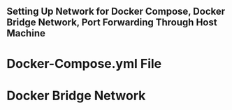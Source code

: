 ## Setting Up Network for Docker Compose, Docker Bridge Network, Port Forwarding Through Host Machine

# Docker-Compose.yml File

# Docker Bridge Network

